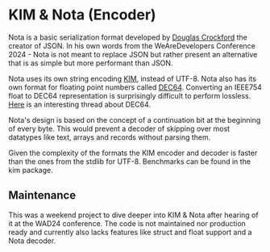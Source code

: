 # KIM & Nota (Encoder)

Nota is a basic serialization format developed by [Douglas Crockford](https://www.crockford.com) the creator of JSON.
In his own words from the WeAreDevelopers Conference 2024 - Nota is not meant to replace JSON but rather present an alternative that is as simple but more performant than JSON.

Nota uses its own string encoding [KIM](https://www.crockford.com/kim.html), instead of UTF-8. 
Nota also has its own format for floating point numbers called [DEC64](https://www.crockford.com/dec64.html).
Converting an IEEE754 float to DEC64 representation is surprisingly difficult to perform lossless.
[Here](https://www.reddit.com/r/programming/comments/28r8xt/dec64_is_intended_to_be_the_only_number_type_in/) is an interesting thread about DEC64.

Nota's design is based on the concept of a continuation bit at the beginning of every byte.
This would prevent a decoder of skipping over most datatypes like text, arrays and records without parsing them.

Given the complexity of the formats the KIM encoder and decoder is faster than the ones from the stdlib for UTF-8.
Benchmarks can be found in the kim package.

## Maintenance

This was a weekend project to dive deeper into KIM & Nota after hearing of it at the WAD24 conference.
The code is not maintained nor production ready and currently also lacks features like struct and float support and a Nota decoder.
